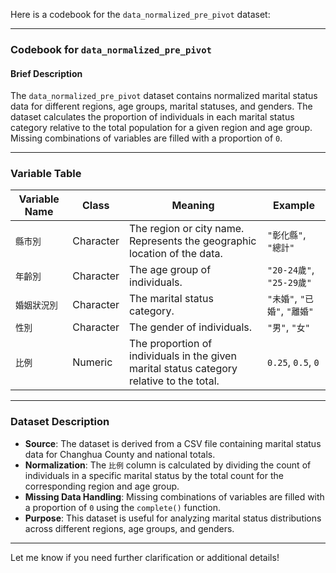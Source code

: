 Here is a codebook for the `data_normalized_pre_pivot` dataset:

---

### **Codebook for `data_normalized_pre_pivot`**

#### **Brief Description**
The `data_normalized_pre_pivot` dataset contains normalized marital status data for different regions, age groups, marital statuses, and genders. The dataset calculates the proportion of individuals in each marital status category relative to the total population for a given region and age group. Missing combinations of variables are filled with a proportion of `0`.

---

### **Variable Table**

| **Variable Name** | **Class**   | **Meaning**                                                                                     | **Example**                          |
|--------------------|-------------|-------------------------------------------------------------------------------------------------|--------------------------------------|
| `縣市別`           | Character   | The region or city name. Represents the geographic location of the data.                       | `"彰化縣"`, `"總計"`                 |
| `年齡別`           | Character   | The age group of individuals.                                                                 | `"20-24歲"`, `"25-29歲"`            |
| `婚姻狀況別`       | Character   | The marital status category.                                                                  | `"未婚"`, `"已婚"`, `"離婚"`         |
| `性別`             | Character   | The gender of individuals.                                                                    | `"男"`, `"女"`                       |
| `比例`             | Numeric     | The proportion of individuals in the given marital status category relative to the total.     | `0.25`, `0.5`, `0`                   |

---

### **Dataset Description**
- **Source**: The dataset is derived from a CSV file containing marital status data for Changhua County and national totals.
- **Normalization**: The `比例` column is calculated by dividing the count of individuals in a specific marital status by the total count for the corresponding region and age group.
- **Missing Data Handling**: Missing combinations of variables are filled with a proportion of `0` using the `complete()` function.
- **Purpose**: This dataset is useful for analyzing marital status distributions across different regions, age groups, and genders.

---

Let me know if you need further clarification or additional details!
